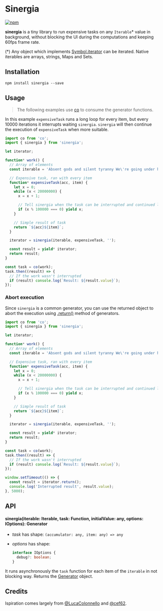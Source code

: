 # Sinergia

[![npm](https://img.shields.io/npm/v/sinergia.svg)](https://www.npmjs.com/package/sinergia)

**sinergia** is a tiny library to run expensive tasks on any `Iterable`* value in background, without blocking the UI during the computations and keeping 60fps frame rate.

(*) Any object which implements [Symbol.iterator](https://developer.mozilla.org/en-US/docs/Web/JavaScript/Reference/Global_Objects/Symbol/iterator) can be iterated. Native iterables are arrays, strings, Maps and Sets.

## Installation

```
npm install sinergia --save
```

## Usage

> The following examples use [co](https://github.com/tj/co) to consume the generator functions.  

In this example `expensiveTask` runs a long loop for every item, but every 10000 iterations it interrupts waiting `sinergia`. `sinergia` will then continue the execution of `expensiveTask` when more suitable.

```javascript
import co from 'co';
import { sinergia } from 'sinergia';

let iterator;

function* work() {
  // Array of elements
  const iterable = 'Absent gods and silent tyranny We\'re going under hypnotised.'.split('');

  // Expensive task, ran with every item
  function* expensiveTask(acc, item) {
    let x = 0;
    while (x < 20000000) {
      x = x + 1;

      // Tell sinergia when the task can be interrupted and continued later
      if (x % 100000 === 0) yield x;
    }

    // Simple result of task
    return `${acc}${item}`;
  }

  iterator = sinergia(iterable, expensiveTask, '');

  const result = yield* iterator;
  return result;
}

const task = co(work);
task.then((result) => {
  // If the work wasn't interrupted
  if (result) console.log(`Result: ${result.value}`);
});
```

### Abort execution

Since `sinergia` is a common generator, you can use the returned object to abort the execution using [.return()](https://developer.mozilla.org/en-US/docs/Web/JavaScript/Reference/Global_Objects/Generator/return) method of generators.

```javascript
import co from 'co';
import { sinergia } from 'sinergia';

let iterator;

function* work() {
  // Array of elements
  const iterable = 'Absent gods and silent tyranny We\'re going under hypnotised.'.split('');

  // Expensive task, ran with every item
  function* expensiveTask(acc, item) {
    let x = 0;
    while (x < 20000000) {
      x = x + 1;

      // Tell sinergia when the task can be interrupted and continued later
      if (x % 100000 === 0) yield x;
    }

    // Simple result of task
    return `${acc}${item}`;
  }

  iterator = sinergia(iterable, expensiveTask, '');

  const result = yield* iterator;
  return result;
}

const task = co(work);
task.then((result) => {
  // If the work wasn't interrupted
  if (result) console.log(`Result: ${result.value}`);
});

window.setTimeout(() => {
  const result = iterator.return();
  console.log('Interrupted result', result.value);
}, 5000);
```

## API

#### sinergia(iterable: Iterable<any>, task: Function, initialValue: any, options: IOptions): Generator

- *task* has shape: `(accumulator: any, item: any) => any`

- *options* has shape:
  ```typescript
  interface IOptions {
    debug?: boolean;
  }
  ```

It runs asynchronously the `task` function for each item of the `iterable` in not blocking way.
Returns the [Generator](https://developer.mozilla.org/en-US/docs/Web/JavaScript/Reference/Global_Objects/Generator) object.

## Credits

Ispiration comes largely from [@LucaColonnello](https://github.com/LucaColonnello) and [@cef62](https://github.com/cef62).
